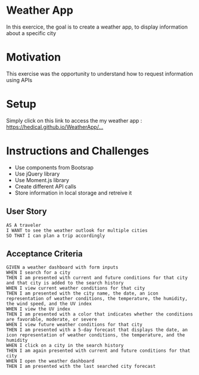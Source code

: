 # Weather App
In this exercice, the goal is to create a weather app, to display information about a specific city

# Motivation
This exercise was the opportunity to understand how to request information using APIs

# Setup
Simply click on this link to access the my weather app : https://hedical.github.io/WeatherApp/…

# Instructions and Challenges
- Use components from Bootsrap
- Use jQuery library
- Use Moment.js library
- Create different API calls
- Store information in local storage and retreive it

## User Story

```
AS A traveler
I WANT to see the weather outlook for multiple cities
SO THAT I can plan a trip accordingly
```

## Acceptance Criteria

```
GIVEN a weather dashboard with form inputs
WHEN I search for a city
THEN I am presented with current and future conditions for that city and that city is added to the search history
WHEN I view current weather conditions for that city
THEN I am presented with the city name, the date, an icon representation of weather conditions, the temperature, the humidity, the wind speed, and the UV index
WHEN I view the UV index
THEN I am presented with a color that indicates whether the conditions are favorable, moderate, or severe
WHEN I view future weather conditions for that city
THEN I am presented with a 5-day forecast that displays the date, an icon representation of weather conditions, the temperature, and the humidity
WHEN I click on a city in the search history
THEN I am again presented with current and future conditions for that city
WHEN I open the weather dashboard
THEN I am presented with the last searched city forecast
```
